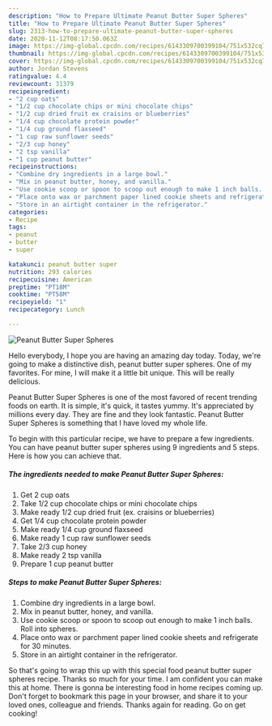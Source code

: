 ```yaml
---
description: "How to Prepare Ultimate Peanut Butter Super Spheres"
title: "How to Prepare Ultimate Peanut Butter Super Spheres"
slug: 2313-how-to-prepare-ultimate-peanut-butter-super-spheres
date: 2020-11-12T08:17:50.063Z
image: https://img-global.cpcdn.com/recipes/6143309700399104/751x532cq70/peanut-butter-super-spheres-recipe-main-photo.jpg
thumbnail: https://img-global.cpcdn.com/recipes/6143309700399104/751x532cq70/peanut-butter-super-spheres-recipe-main-photo.jpg
cover: https://img-global.cpcdn.com/recipes/6143309700399104/751x532cq70/peanut-butter-super-spheres-recipe-main-photo.jpg
author: Jordan Stevens
ratingvalue: 4.4
reviewcount: 31379
recipeingredient:
- "2 cup oats"
- "1/2 cup chocolate chips or mini chocolate chips"
- "1/2 cup dried fruit ex craisins or blueberries"
- "1/4 cup chocolate protein powder"
- "1/4 cup ground flaxseed"
- "1 cup raw sunflower seeds"
- "2/3 cup honey"
- "2 tsp vanilla"
- "1 cup peanut butter"
recipeinstructions:
- "Combine dry ingredients in a large bowl."
- "Mix in peanut butter, honey, and vanilla."
- "Use cookie scoop or spoon to scoop out enough to make 1 inch balls. Roll into spheres."
- "Place onto wax or parchment paper lined cookie sheets and refrigerate for 30 minutes."
- "Store in an airtight container in the refrigerator."
categories:
- Recipe
tags:
- peanut
- butter
- super

katakunci: peanut butter super 
nutrition: 293 calories
recipecuisine: American
preptime: "PT18M"
cooktime: "PT58M"
recipeyield: "1"
recipecategory: Lunch

---
```



![Peanut Butter Super Spheres](https://img-global.cpcdn.com/recipes/6143309700399104/751x532cq70/peanut-butter-super-spheres-recipe-main-photo.jpg)

Hello everybody, I hope you are having an amazing day today. Today, we're going to make a distinctive dish, peanut butter super spheres. One of my favorites. For mine, I will make it a little bit unique. This will be really delicious.



Peanut Butter Super Spheres is one of the most favored of recent trending foods on earth. It is simple, it's quick, it tastes yummy. It's appreciated by millions every day. They are fine and they look fantastic. Peanut Butter Super Spheres is something that I have loved my whole life.


To begin with this particular recipe, we have to prepare a few ingredients. You can have peanut butter super spheres using 9 ingredients and 5 steps. Here is how you can achieve that.

<!--inarticleads1-->

##### The ingredients needed to make Peanut Butter Super Spheres:

1. Get 2 cup oats
1. Take 1/2 cup chocolate chips or mini chocolate chips
1. Make ready 1/2 cup dried fruit (ex. craisins or blueberries)
1. Get 1/4 cup chocolate protein powder
1. Make ready 1/4 cup ground flaxseed
1. Make ready 1 cup raw sunflower seeds
1. Take 2/3 cup honey
1. Make ready 2 tsp vanilla
1. Prepare 1 cup peanut butter




<!--inarticleads2-->

##### Steps to make Peanut Butter Super Spheres:

1. Combine dry ingredients in a large bowl.
1. Mix in peanut butter, honey, and vanilla.
1. Use cookie scoop or spoon to scoop out enough to make 1 inch balls. Roll into spheres.
1. Place onto wax or parchment paper lined cookie sheets and refrigerate for 30 minutes.
1. Store in an airtight container in the refrigerator.




So that's going to wrap this up with this special food peanut butter super spheres recipe. Thanks so much for your time. I am confident you can make this at home. There is gonna be interesting food in home recipes coming up. Don't forget to bookmark this page in your browser, and share it to your loved ones, colleague and friends. Thanks again for reading. Go on get cooking!
